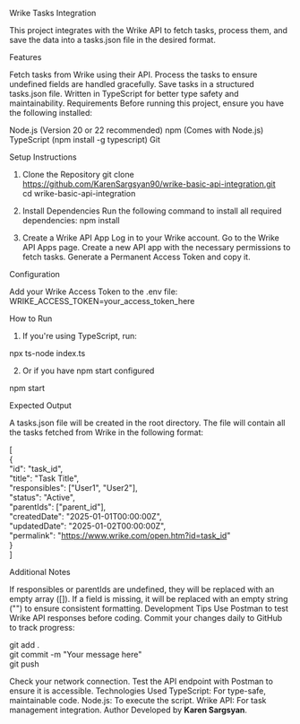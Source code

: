 Wrike Tasks Integration

This project integrates with the Wrike API to fetch tasks, process them, and save the data into a tasks.json file in the desired format.

Features

Fetch tasks from Wrike using their API.
Process the tasks to ensure undefined fields are handled gracefully.
Save tasks in a structured tasks.json file.
Written in TypeScript for better type safety and maintainability.
Requirements
Before running this project, ensure you have the following installed:

Node.js (Version 20 or 22 recommended)
npm (Comes with Node.js)
TypeScript (npm install -g typescript)
Git

Setup Instructions

1. Clone the Repository
git clone https://github.com/KarenSargsyan90/wrike-basic-api-integration.git  
cd wrike-basic-api-integration  

2. Install Dependencies
Run the following command to install all required dependencies:
npm install  

3. Create a Wrike API App
Log in to your Wrike account.
Go to the Wrike API Apps page.
Create a new API app with the necessary permissions to fetch tasks.
Generate a Permanent Access Token and copy it.

Configuration
  
Add your Wrike Access Token to the .env file:
WRIKE_ACCESS_TOKEN=your_access_token_here  

How to Run

1. If you're using TypeScript, run:

npx ts-node index.ts

2. Or if you have npm start configured

npm start 

Expected Output
 
A tasks.json file will be created in the root directory.
The file will contain all the tasks fetched from Wrike in the following format:

[  
  {  
    "id": "task_id",  
    "title": "Task Title",  
    "responsibles": ["User1", "User2"],  
    "status": "Active",  
    "parentIds": ["parent_id"],  
    "createdDate": "2025-01-01T00:00:00Z",  
    "updatedDate": "2025-01-02T00:00:00Z",  
    "permalink": "https://www.wrike.com/open.htm?id=task_id"  
  }  
]  

Additional Notes

If responsibles or parentIds are undefined, they will be replaced with an empty array ([]).
If a field is missing, it will be replaced with an empty string ("") to ensure consistent formatting.
Development Tips
Use Postman to test Wrike API responses before coding.
Commit your changes daily to GitHub to track progress:

git add .  
git commit -m "Your message here"  
git push  

Check your network connection.
Test the API endpoint with Postman to ensure it is accessible.
Technologies Used
TypeScript: For type-safe, maintainable code.
Node.js: To execute the script.
Wrike API: For task management integration.
Author
Developed by **Karen Sargsyan**.



